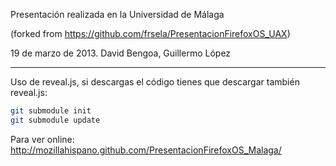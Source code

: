 Presentación realizada en la Universidad de Málaga

(forked from https://github.com/frsela/PresentacionFirefoxOS_UAX)

19 de marzo de 2013. David Bengoa, Guillermo López

----

Uso de reveal.js, si descargas el código tienes que descargar también reveal.js:

```bash
git submodule init
git submodule update
```

Para ver online: http://mozillahispano.github.com/PresentacionFirefoxOS_Malaga/

